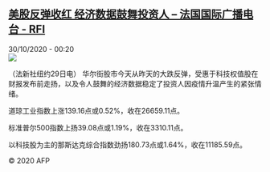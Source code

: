 <!--1604015711000-->
[美股反弹收红 经济数据鼓舞投资人 – 法国国际广播电台 - RFI](http://www.rfi.fr//cn/contenu/20201030-%E7%BE%8E%E8%82%A1%E5%8F%8D%E5%BC%B9%E6%94%B6%E7%BA%A2-%E7%BB%8F%E6%B5%8E%E6%95%B0%E6%8D%AE%E9%BC%93%E8%88%9E%E6%8A%95%E8%B5%84%E4%BA%BA)
------

<div>30/10/2020 - 00:20</div><img src="https://s.rfi.fr/media/display/365f3b1a-1a40-11eb-91d8-005056bff430/w:310/p:16x9/eco0002b.201030072004.jpg"><div class="t-content__body u-clearfix"><p>（法新社纽约29日电）    华尔街股市今天从昨天的大跌反弹，受惠于科技权值股在财报发布前走扬，以及令人鼓舞的经济数据稳定了投资人因疫情升温产生的紧张情绪。</p><p>    道琼工业指数上涨139.16点或0.52%，收在26659.11点。</p><p>    标准普尔500指数上扬39.08点或1.19%，收在3310.11点。</p><p>    以科技股为主的那斯达克综合指数劲扬180.73点或1.64%，收在11185.59点。</p><p class="t-copyright">© 2020 AFP</p>        </div>
